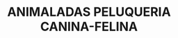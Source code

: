 ---
title: "ANIMALADAS PELUQUERIA CANINA-FELINA"
url: /sant-joan-dalacant/animaladas-peluqueria-canina-felina/
shop: peluquería canina
---